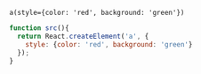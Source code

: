 ```jade
a(style={color: 'red', background: 'green'})
```
```javascript
function src(){
  return React.createElement('a', {
    style: {color: 'red', background: 'green'}
  });
}
```
